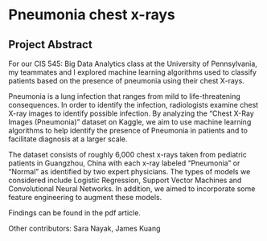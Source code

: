 # Pneumonia chest x-rays

## Project Abstract 

For our CIS 545: Big Data Analytics class at the University of Pennsylvania, my teammates and I explored machine learning algorithms used to classify patients based on the presence of pneumonia using their chest X-rays.

Pneumonia is a lung infection that ranges from mild to life-threatening consequences. In order to identify the infection, radiologists examine chest X-ray images to identify possible infection. By analyzing the “Chest X-Ray Images (Pneumonia)” dataset on Kaggle, we aim to use machine learning algorithms to help identify the presence of Pneumonia in patients and to facilitate diagnosis at a larger scale.

The dataset consists of roughly 6,000 chest x-rays taken from pediatric patients in Guangzhou, China with each x-ray labeled “Pneumonia” or “Normal” as identified by two expert physicians. The types of models we considered include Logistic Regression, Support Vector Machines and Convolutional Neural Networks. In addition, we aimed to incorporate some feature engineering to augment these models.

Findings can be found in the pdf article.

Other contributors: Sara Nayak, James Kuang
